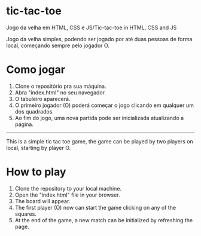 # tic-tac-toe
Jogo da velha em HTML, CSS e JS/Tic-tac-toe in HTML, CSS and JS

Jogo da velha simples, podendo ser jogado por até duas pessoas de forma local, começando sempre pelo jogador O.

# Como jogar
1. Clone o repositório pra sua máquina.
2. Abra "index.html" no seu navegador.
3. O tabuleiro aparecerá.
4. O primeiro jogador (O) poderá começar o jogo clicando em qualquer um dos quadrados.
5. Ao fim do jogo, uma nova partida pode ser inicializada atualizando a página.

-----------------------------------------------------------------------------------------

This is a simple tic tac toe game, the game can be played by two players on local, starting by player O.

# How to play

1. Clone the repository to your local machine.
2. Open the "index.html" file in your browser.
3. The board will appear.
4. The first player (O) now can start the game clicking on any of the squares.
5. At the end of the game, a new match can be initialized by refreshing the page.
